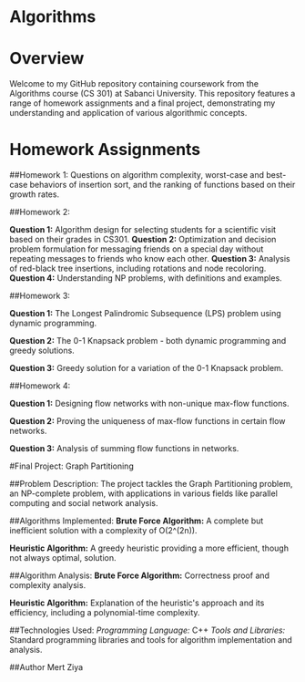 # Algorithms

# Overview
Welcome to my GitHub repository containing coursework from the Algorithms course (CS 301) at Sabanci University. This repository features a range of homework assignments and a final project, demonstrating my understanding and application of various algorithmic concepts.

# Homework Assignments
##Homework 1:
    Questions on algorithm complexity, worst-case and best-case behaviors of
    insertion sort, and the ranking of functions based on their growth rates​​.
    
    
##Homework 2:

__Question 1:__ Algorithm design for selecting students for a scientific visit based on their grades in CS301​​.
__Question 2:__ Optimization and decision problem formulation for messaging friends on a special day without repeating messages to friends who know each other​​.
__Question 3:__ Analysis of red-black tree insertions, including rotations and node recoloring​​.
__Question 4:__ Understanding NP problems, with definitions and examples​​.


##Homework 3:

__Question 1:__ The Longest Palindromic Subsequence (LPS) problem using dynamic programming​​.

__Question 2:__ The 0-1 Knapsack problem - both dynamic programming and greedy solutions​​.

__Question 3:__ Greedy solution for a variation of the 0-1 Knapsack problem​​.

##Homework 4:

__Question 1:__ Designing flow networks with non-unique max-flow functions​​.

__Question 2:__ Proving the uniqueness of max-flow functions in certain flow networks​​.

__Question 3:__ Analysis of summing flow functions in networks​​.


#Final Project: Graph Partitioning

##Problem Description:
    The project tackles the Graph Partitioning problem, an NP-complete problem, with applications in various fields like parallel computing and social network analysis​​.
    
##Algorithms Implemented:
__Brute Force Algorithm:__ A complete but inefficient solution with a complexity of O(2^(2n))​​.

__Heuristic Algorithm:__ A greedy heuristic providing a more efficient, though not always optimal, solution​​.

##Algorithm Analysis:
__Brute Force Algorithm:__ Correctness proof and complexity analysis​​.

__Heuristic Algorithm:__ Explanation of the heuristic's approach and its efficiency, including a polynomial-time complexity​​.

##Technologies Used:
_Programming Language:_ C++
_Tools and Libraries:_ Standard programming libraries and tools for algorithm implementation and analysis.

##Author
Mert Ziya
